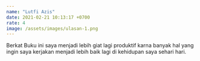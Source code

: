 ```yaml
---
name: "Lutfi Azis"
date: 2021-02-21 10:13:17 +0700
rate: 4
image: /assets/images/ulasan-1.png
---
```


Berkat Buku ini saya menjadi lebih giat lagi produktif karna banyak hal yang ingin saya kerjakan menjadi lebih baik lagi di kehidupan saya sehari hari.
